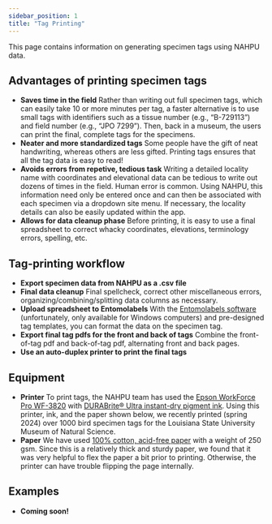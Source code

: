 ```yaml
---
sidebar_position: 1
title: "Tag Printing"
---
```


This page contains information on generating specimen tags using NAHPU data.

## Advantages of printing specimen tags

- **Saves time in the field** Rather than writing out full specimen tags, which can easily take 10 or more minutes per tag, a faster alternative is to use small tags with identifiers such as a tissue number (e.g., “B-729113”) and field number (e.g., “JPO 7299”). Then, back in a museum, the users can print the final, complete tags for the specimens.
- **Neater and more standardized tags** Some people have the gift of neat handwriting, whereas others are less gifted. Printing tags ensures that all the tag data is easy to read!
- **Avoids errors from repetive, tedious task** Writing a detailed locality name with coordinates and elevational data can be tedious to write out dozens of times in the field. Human error is common. Using NAHPU, this information need only be entered once and can then be associated with each specimen via a dropdown site menu. If necessary, the locality details can also be easily updated within the app.
- **Allows for data cleanup phase** Before printing, it is easy to use a final spreadsheet to correct whacky coordinates, elevations, terminology errors, spelling, etc.

## Tag-printing workflow

- **Export specimen data from NAHPU as a .csv file**
- **Final data cleanup** Final spellcheck, correct other miscellaneous errors, organizing/combining/splitting data columns as necessary.
- **Upload spreadsheet to Entomolabels** With the [Entomolabels software](https://labels.entomo.pl/) (unfortunately, only available for Windows computers) and pre-designed tag templates, you can format the data on the specimen tag.
- **Export final tag pdfs for the front and back of tags** Combine the front-of-tag pdf and back-of-tag pdf, alternating front and back pages.
- **Use an auto-duplex printer to print the final tags**

## Equipment

- **Printer** To print tags, the NAHPU team has used the [Epson WorkForce Pro WF-3820](https://epson.com/For-Work/Printers/Inkjet/WorkForce-Pro-WF-3820-Wireless-All-in-One-Printer/p/C11CJ07201) with [DURABrite® Ultra instant-dry pigment ink](https://www.amazon.com/gp/product/B08DX9DNSJ/ref=ppx_yo_dt_b_search_asin_title?ie=UTF8&th=1). Using this printer, ink, and the paper shown below, we recently printed (spring 2024) over 1000 bird specimen tags for the Louisiana State University Museum of Natural Science.
- **Paper** We have used [100% cotton, acid-free paper](https://www.redrivercatalog.com/browse/aurora-art-white-250.html) with a weight of 250 gsm. Since this is a relatively thick and sturdy paper, we found that it was very helpful to flex the paper a bit prior to printing. Otherwise, the printer can have trouble flipping the page internally.

## Examples

- **Coming soon!**
